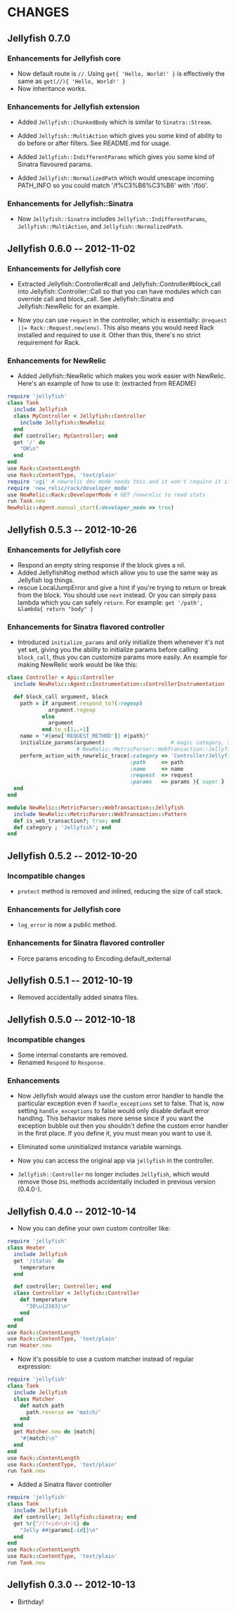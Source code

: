 # CHANGES

## Jellyfish 0.7.0

### Enhancements for Jellyfish core

* Now default route is `//`. Using `get{ 'Hello, World!' }` is effectively
  the same as `get(//){ 'Hello, World!' }`
* Now inheritance works.

### Enhancements for Jellyfish extension

* Added `Jellyfish::ChunkedBody` which is similar to `Sinatra::Stream`.

* Added `Jellyfish::MultiAction` which gives you some kind of ability to do
  before or after filters. See README.md for usage.

* Added `Jellyfish::IndifferentParams` which gives you some kind of Sinatra
  flavoured params.

* Added `Jellyfish::NormalizedPath` which would unescape incoming PATH_INFO
  so you could match '/f%C3%B6%C3%B6' with '/föö'.

### Enhancements for Jellyfish::Sinatra

* Now `Jellyfish::Sinatra` includes `Jellyfish::IndifferentParams`,
  `Jellyfish::MultiAction`, and `Jellyfish::NormalizedPath`.

## Jellyfish 0.6.0 -- 2012-11-02

### Enhancements for Jellyfish core

* Extracted Jellyfish::Controller#call and Jellyfish::Controller#block_call
  into Jellyfish::Controller::Call so that you can have modules which can
  override call and block_call. See Jellyfish::Sinatra and Jellyfish::NewRelic
  for an example.

* Now you can use `request` in the controller, which is essentially:
  `@request ||= Rack::Request.new(env)`. This also means you would need
  Rack installed and required to use it. Other than this, there's no
  strict requirement for Rack.

### Enhancements for NewRelic

* Added Jellyfish::NewRelic which makes you work easier with NewRelic.
  Here's an example of how to use it: (extracted from README)

``` ruby
require 'jellyfish'
class Tank
  include Jellyfish
  class MyController < Jellyfish::Controller
    include Jellyfish::NewRelic
  end
  def controller; MyController; end
  get '/' do
    "OK\n"
  end
end
use Rack::ContentLength
use Rack::ContentType, 'text/plain'
require 'cgi' # newrelic dev mode needs this and it won't require it itself
require 'new_relic/rack/developer_mode'
use NewRelic::Rack::DeveloperMode # GET /newrelic to read stats
run Tank.new
NewRelic::Agent.manual_start(:developer_mode => true)
```

## Jellyfish 0.5.3 -- 2012-10-26

### Enhancements for Jellyfish core

* Respond an empty string response if the block gives a nil.
* Added Jellyfish#log method which allow you to use the same
  way as Jellyfish log things.
* rescue LocalJumpError and give a hint if you're trying to
  return or break from the block. You should use `next` instead.
  Or you can simply pass lambda which you can safely `return`.
  For example: `get '/path', &lambda{ return "body" }`

### Enhancements for Sinatra flavored controller

* Introduced `initialize_params` and only initialize them whenever
  it's not yet set, giving you the ability to initialize params
  before calling `block_call`, thus you can customize params more
  easily. An example for making NewRelic work would be like this:

``` ruby
class Controller < Api::Controller
  include NewRelic::Agent::Instrumentation::ControllerInstrumentation

  def block_call argument, block
    path = if argument.respond_to?(:regexp)
             argument.regexp
           else
             argument
           end.to_s[1..-1]
    name = "#{env['REQUEST_METHOD']} #{path}"
    initialize_params(argument)                     # magic category, see:
                      # NewRelic::MetricParser::WebTransaction::Jellyfish
    perform_action_with_newrelic_trace(:category => 'Controller/Jellyfish',
                                       :path     => path                  ,
                                       :name     => name                  ,
                                       :request  => request               ,
                                       :params   => params ){ super }
  end
end

module NewRelic::MetricParser::WebTransaction::Jellyfish
  include NewRelic::MetricParser::WebTransaction::Pattern
  def is_web_transaction?; true; end
  def category ; 'Jellyfish'; end
end
```

## Jellyfish 0.5.2 -- 2012-10-20

### Incompatible changes

* `protect` method is removed and inlined, reducing the size of call stack.

### Enhancements for Jellyfish core

* `log_error` is now a public method.

### Enhancements for Sinatra flavored controller

* Force params encoding to Encoding.default_external

## Jellyfish 0.5.1 -- 2012-10-19

* Removed accidentally added sinatra files.

## Jellyfish 0.5.0 -- 2012-10-18

### Incompatible changes

* Some internal constants are removed.
* Renamed `Respond` to `Response`.

### Enhancements

* Now Jellyfish would always use the custom error handler to handle the
  particular exception even if `handle_exceptions` set to false. That is,
  now setting `handle_exceptions` to false would only disable default
  error handling. This behavior makes more sense since if you want the
  exception bubble out then you shouldn't define the custom error handler
  in the first place. If you define it, you must mean you want to use it.

* Eliminated some uninitialized instance variable warnings.

* Now you can access the original app via `jellyfish` in the controller.

* `Jellyfish::Controller` no longer includes `Jellyfish`, which would remove
  those `DSL` methods accidentally included in previous version (0.4.0-).

## Jellyfish 0.4.0 -- 2012-10-14

* Now you can define your own custom controller like:

``` ruby
require 'jellyfish'
class Heater
  include Jellyfish
  get '/status' do
    temperature
  end

  def controller; Controller; end
  class Controller < Jellyfish::Controller
    def temperature
      "30\u{2103}\n"
    end
  end
end
use Rack::ContentLength
use Rack::ContentType, 'text/plain'
run Heater.new
```

* Now it's possible to use a custom matcher instead of regular expression:

``` ruby
require 'jellyfish'
class Tank
  include Jellyfish
  class Matcher
    def match path
      path.reverse == 'match/'
    end
  end
  get Matcher.new do |match|
    "#{match}\n"
  end
end
use Rack::ContentLength
use Rack::ContentType, 'text/plain'
run Tank.new
```

* Added a Sinatra flavor controller

``` ruby
require 'jellyfish'
class Tank
  include Jellyfish
  def controller; Jellyfish::Sinatra; end
  get %r{^/(?<id>\d+)$} do
    "Jelly ##{params[:id]}\n"
  end
end
use Rack::ContentLength
use Rack::ContentType, 'text/plain'
run Tank.new
```

## Jellyfish 0.3.0 -- 2012-10-13

* Birthday!
